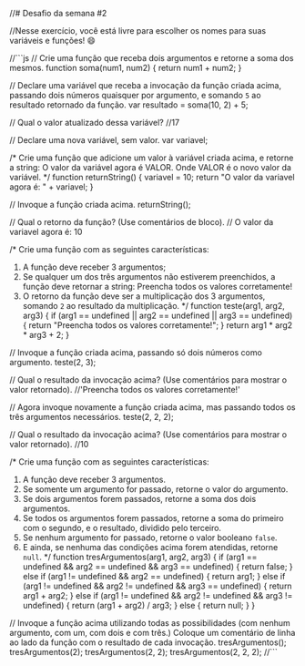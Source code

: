 //# Desafio da semana #2

//Nesse exercício, você está livre para escolher os nomes para suas variáveis e funções! :smile:

//```js
// Crie uma função que receba dois argumentos e retorne a soma dos mesmos.
function soma(num1, num2) {
  return num1 + num2;
}

// Declare uma variável que receba a invocação da função criada acima, passando dois números quaisquer por argumento, e somando `5` ao resultado retornado da função.
var resultado = soma(10, 2) + 5;

// Qual o valor atualizado dessa variável?
//17

// Declare uma nova variável, sem valor.
var variavel;

/*
Crie uma função que adicione um valor à variável criada acima, e retorne a string:
    O valor da variável agora é VALOR.
Onde VALOR é o novo valor da variável.
*/
function returnString() {
  variavel = 10;
  return "O valor da variavel agora é: " + variavel;
}

// Invoque a função criada acima.
returnString();

// Qual o retorno da função? (Use comentários de bloco).
// O valor da variavel agora é: 10

/*
Crie uma função com as seguintes características:
1. A função deve receber 3 argumentos;
2. Se qualquer um dos três argumentos não estiverem preenchidos, a função deve retornar a string:
    Preencha todos os valores corretamente!
3. O retorno da função deve ser a multiplicação dos 3 argumentos, somando `2` ao resultado da multiplicação.
*/
function teste(arg1, arg2, arg3) {
  if (arg1 == undefined || arg2 == undefined || arg3 == undefined) {
    return "Preencha todos os valores corretamente!";
  }
  return arg1 * arg2 * arg3 + 2;
}

// Invoque a função criada acima, passando só dois números como argumento.
teste(2, 3);

// Qual o resultado da invocação acima? (Use comentários para mostrar o valor retornado).
//'Preencha todos os valores corretamente!'

// Agora invoque novamente a função criada acima, mas passando todos os três argumentos necessários.
teste(2, 2, 2);

// Qual o resultado da invocação acima? (Use comentários para mostrar o valor retornado).
//10

/*
Crie uma função com as seguintes características:
1. A função deve receber 3 argumentos.
2. Se somente um argumento for passado, retorne o valor do argumento.
3. Se dois argumentos forem passados, retorne a soma dos dois argumentos.
4. Se todos os argumentos forem passados, retorne a soma do primeiro com o segundo, e o resultado, dividido pelo terceiro.
5. Se nenhum argumento for passado, retorne o valor booleano `false`.
6. E ainda, se nenhuma das condições acima forem atendidas, retorne `null`.
*/
function tresArgumentos(arg1, arg2, arg3) {
  if (arg1 == undefined && arg2 == undefined && arg3 == undefined) {
    return false;
  } else if (arg1 != undefined && arg2 == undefined) {
    return arg1;
  } else if (arg1 != undefined && arg2 != undefined && arg3 == undefined) {
    return arg1 + arg2;
  } else if (arg1 != undefined && arg2 != undefined && arg3 != undefined) {
    return (arg1 + arg2) / arg3;
  } else {
    return null;
  }
}

// Invoque a função acima utilizando todas as possibilidades (com nenhum argumento, com um, com dois e com três.) Coloque um comentário de linha ao lado da função com o resultado de cada invocação.
tresArgumentos();
tresArgumentos(2);
tresArgumentos(2, 2);
tresArgumentos(2, 2, 2);
//```
